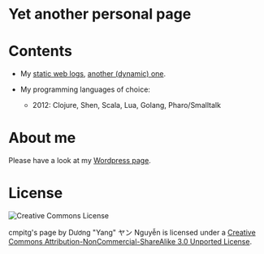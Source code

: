 # Yet another personal page

<title>Personal page</title>

<link rel="stylesheet" type="text/css" href="style.css" />

# Contents

* My [static web logs](Web_Logs.html), [another (dynamic) one](https://cmpitg.wordpress.com).
* My programming languages of choice:

  - 2012: Clojure, Shen, Scala, Lua, Golang, Pharo/Smalltalk

# About me

Please have a look at my [Wordpress page](https://cmpitg.wordpress.com/about).

# License

![Creative Commons License][CC_BY-NC-SA_Image]

[CC_BY-NC-SA_Image]: http://i.creativecommons.org/l/by-nc-sa/3.0/88x31.png "license"

<div><span xmlns:dct="http://purl.org/dc/terms/" href="http://purl.org/dc/dcmitype/Text" property="dct:title" rel="dct:type">cmpitg&#39;s page</span> by <span xmlns:cc="http://creativecommons.org/ns#" property="cc:attributionName">Dương &#34;Yang&#34; ヤン Nguyễn</span> is licensed under a <a rel="license" href="http://creativecommons.org/licenses/by-nc-sa/3.0/">Creative Commons Attribution-NonCommercial-ShareAlike 3.0 Unported License</a>.</div>
